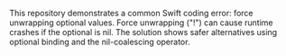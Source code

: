 This repository demonstrates a common Swift coding error: force unwrapping optional values. Force unwrapping ("!") can cause runtime crashes if the optional is nil.  The solution shows safer alternatives using optional binding and the nil-coalescing operator.
